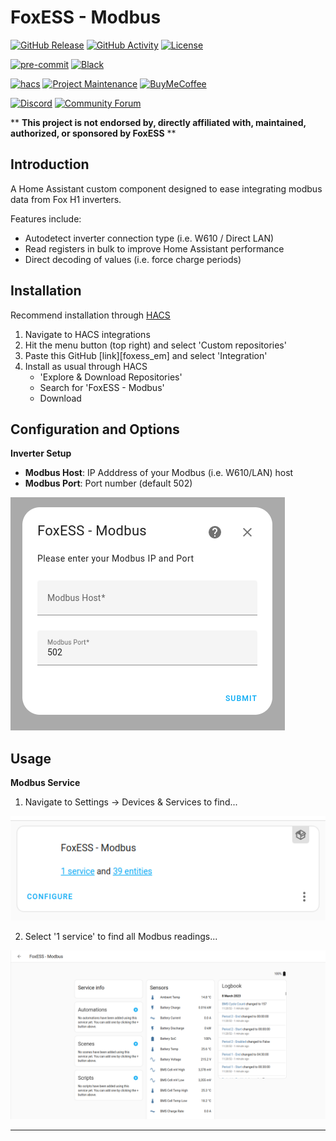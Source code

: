 # FoxESS - Modbus

[![GitHub Release][releases-shield]][releases]
[![GitHub Activity][commits-shield]][commits]
[![License][license-shield]](LICENSE)

[![pre-commit][pre-commit-shield]][pre-commit]
[![Black][black-shield]][black]

[![hacs][hacsbadge]][hacs]
[![Project Maintenance][maintenance-shield]][user_profile]
[![BuyMeCoffee][buymecoffeebadge]][buymecoffee]

[![Discord][discord-shield]][discord]
[![Community Forum][forum-shield]][forum]

\*\* **This project is not endorsed by, directly affiliated with, maintained, authorized, or sponsored by FoxESS** \*\*

## Introduction

A Home Assistant custom component designed to ease integrating modbus data from Fox H1 inverters.

Features include:

- Autodetect inverter connection type (i.e. W610 / Direct LAN)
- Read registers in bulk to improve Home Assistant performance
- Direct decoding of values (i.e. force charge periods)

## Installation

Recommend installation through [HACS][hacs]

1. Navigate to HACS integrations
2. Hit the menu button (top right) and select 'Custom repositories'
3. Paste this GitHub [link][foxess_em] and select 'Integration'
4. Install as usual through HACS
   - 'Explore & Download Repositories'
   - Search for 'FoxESS - Modbus'
   - Download

## Configuration and Options

<b>Inverter Setup</b></p>

- **Modbus Host**: IP Adddress of your Modbus (i.e. W610/LAN) host
- **Modbus Port**: Port number (default 502)

![Setup](images/setup.png)

## Usage

<b>Modbus Service</b></p>

1. Navigate to Settings -> Devices & Services to find...

![Usage](images/usage.png)

2. Select '1 service' to find all Modbus readings...

![Example](images/example.png)

---

[black]: https://github.com/psf/black
[black-shield]: https://img.shields.io/badge/code%20style-black-000000.svg?style=for-the-badge
[buymecoffee]: https://www.buymeacoffee.com/nathanmarlor
[buymecoffeebadge]: https://img.shields.io/badge/buy%20me%20a%20coffee-donate-yellow.svg?style=for-the-badge
[commits-shield]: https://img.shields.io/github/commit-activity/y/nathanmarlor/foxess_modbus.svg?style=for-the-badge
[commits]: https://github.com/nathanmarlor/foxess_modbus/commits/main
[hacs]: https://hacs.xyz
[hacsbadge]: https://img.shields.io/badge/HACS-Custom-orange.svg?style=for-the-badge
[discord]: https://discord.gg/Qa5fW2R
[discord-shield]: https://img.shields.io/discord/330944238910963714.svg?style=for-the-badge
[foxessimg]: https://github.com/home-assistant/brands/raw/master/custom_integrations/foxess/logo.png
[foxess_modbus]: https://github.com/nathanmarlor/foxess_modbus
[forum-shield]: https://img.shields.io/badge/community-forum-brightgreen.svg?style=for-the-badge
[forum]: https://community.home-assistant.io/
[license-shield]: https://img.shields.io/github/license/nathanmarlor/foxess_modbus.svg?style=for-the-badge
[maintenance-shield]: https://img.shields.io/badge/maintainer-%40nathanmarlor-blue.svg?style=for-the-badge
[pre-commit]: https://github.com/pre-commit/pre-commit
[pre-commit-shield]: https://img.shields.io/badge/pre--commit-enabled-brightgreen?style=for-the-badge
[releases-shield]: https://img.shields.io/github/release/nathanmarlor/foxess_modbus.svg?style=for-the-badge
[releases]: https://github.com/nathanmarlor/foxess_modbus/releases
[user_profile]: https://github.com/nathanmarlor
[ha_modbus]: https://github.com/StealthChesnut/HA-FoxESS-Modbus
[ha_solcast]: https://github.com/oziee/ha-solcast-solar
